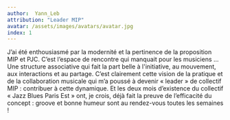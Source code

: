 ```yaml
---
author:  Yann_Leb
attribution: "Leader MIP" 
avatar: /assets/images/avatars/avatar.jpg
index: 1
---
```

J’ai été enthousiasmé par la modernité et la pertinence de la proposition MIP et PJC. C’est l’espace de rencontre qui manquait pour les musiciens ... Une structure associative qui fait la part belle à l'initiative, au mouvement, aux interactions et au partage. C’est clairement cette vision de la pratique et de la collaboration musicale qui m’a poussé à devenir « leader » de collectif MIP : contribuer à cette dynamique. Et les deux mois d’existence du collectif « Jazz Blues Paris Est » ont, je crois, déjà fait la preuve de l’efficacité du concept : groove et bonne humeur sont au rendez-vous toutes les semaines !
